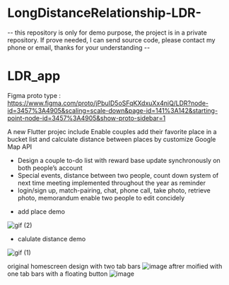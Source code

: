 # LongDistanceRelationship-LDR-
-- this repository is only for demo purpose, the project is in a private repository.
 If prove needed, I can send source code, please contact my phone or email, thanks for your understanding --
# LDR_app

Figma proto type : https://www.figma.com/proto/jPbuID5oSFqKXdxuXx4niQ/LDR?node-id=3457%3A4905&scaling=scale-down&page-id=141%3A142&starting-point-node-id=3457%3A4905&show-proto-sidebar=1

A new Flutter projec include 
 Enable couples add their favorite place in a bucket list and calculate distance between places by customize Google Map API
 <ul>
<li> Design a couple to-do list with reward base update synchronously on both people’s account </li>
<li> Special events, distance between two people, count down system of next time meeting implemented throughout the year as reminder </li>
<li> login/sign up, match-pairing, chat, phone call, take photo, retrieve photo, memorandum enable two people to edit concidely </li>
</ul>

 - add place demo

![gif (2)](https://user-images.githubusercontent.com/32503459/136115848-53fca5b6-4fb1-431b-94f1-db0515531c0c.gif)


- calulate distance demo

![gif (1)](https://user-images.githubusercontent.com/32503459/136115613-8b02f24b-d411-4341-a1df-52315e802013.gif)

original homescreen design with two tab bars
![image](https://user-images.githubusercontent.com/32503459/143728954-d876186e-43c3-410c-b962-722c15cc2314.png)
 aftrer moified with one tab bars with a floating button
![image](https://user-images.githubusercontent.com/32503459/143728965-b24c8024-5482-4e1d-b374-de47c5695330.png)







